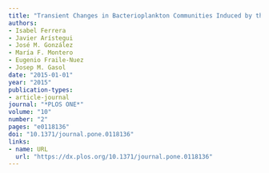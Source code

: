```yaml
---
title: "Transient Changes in Bacterioplankton Communities Induced by the Submarine Volcanic Eruption of El Hierro (Canary Islands)"
authors:
- Isabel Ferrera
- Javier Arístegui
- José M. González
- María F. Montero
- Eugenio Fraile-Nuez
- Josep M. Gasol
date: "2015-01-01"
year: "2015"
publication-types:
- article-journal
journal: "*PLOS ONE*"
volume: "10"
number: "2"
pages: "e0118136"
doi: "10.1371/journal.pone.0118136"
links:
- name: URL
  url: "https://dx.plos.org/10.1371/journal.pone.0118136"
---
```

